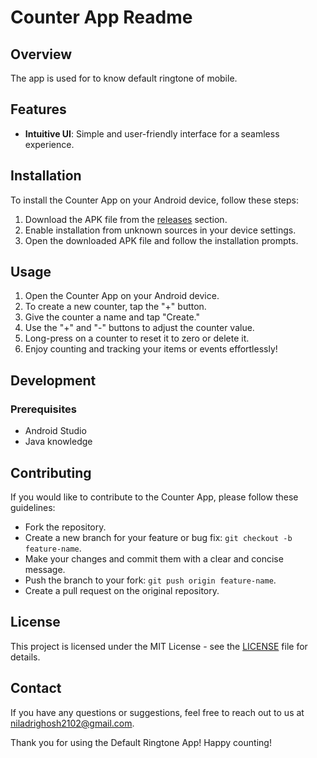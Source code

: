# Counter App Readme

## Overview
The app is used for to know default ringtone of mobile.

## Features
- **Intuitive UI**: Simple and user-friendly interface for a seamless experience.



## Installation
To install the Counter App on your Android device, follow these steps:
1. Download the APK file from the [releases](https://github.com/yourusername/counter-app/releases) section.
2. Enable installation from unknown sources in your device settings.
3. Open the downloaded APK file and follow the installation prompts.

## Usage
1. Open the Counter App on your Android device.
2. To create a new counter, tap the "+" button.
3. Give the counter a name and tap "Create."
4. Use the "+" and "-" buttons to adjust the counter value.
5. Long-press on a counter to reset it to zero or delete it.
6. Enjoy counting and tracking your items or events effortlessly!

## Development
### Prerequisites
- Android Studio
- Java knowledge


## Contributing
If you would like to contribute to the Counter App, please follow these guidelines:
- Fork the repository.
- Create a new branch for your feature or bug fix: `git checkout -b feature-name`.
- Make your changes and commit them with a clear and concise message.
- Push the branch to your fork: `git push origin feature-name`.
- Create a pull request on the original repository.

## License
This project is licensed under the MIT License - see the [LICENSE](LICENSE) file for details.

## Contact
If you have any questions or suggestions, feel free to reach out to us at niladrighosh2102@gmail.com.

Thank you for using the Default Ringtone App! Happy counting!

